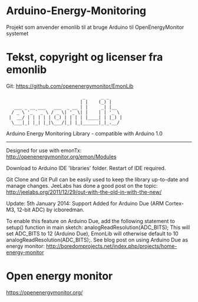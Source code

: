 # Arduino-Energy-Monitoring


Projekt som anvender emonlib til at bruge Arduino til OpenEnergyMonitor systemet

# Tekst, copyright og licenser fra emonlib
Git: https://github.com/openenergymonitor/EmonLib

                                 _      _ _
                                | |    (_) |
       ___ _ __ ___   ___  _ __ | |     _| |__
      / _ \ '_ ` _ \ / _ \| '_ \| |    | | '_ \
     |  __/ | | | | | (_) | | | | |____| | |_) |
      \___|_| |_| |_|\___/|_| |_|______|_|_.__/

Arduino Energy Monitoring Library - compatible with Arduino 1.0
*****************************************************************

Designed for use with emonTx: http://openenergymonitor.org/emon/Modules

Download to Arduino IDE 'libraries' folder. Restart of IDE required.

Git Clone and Git Pull can be easily used to keep the library up-to-date and manage changes.
JeeLabs has done a good post on the topic: http://jeelabs.org/2011/12/29/out-with-the-old-in-with-the-new/



Update: 5th January 2014: Support Added for Arduino Due (ARM Cortex-M3, 12-bit ADC) by icboredman.

To enable this feature on Arduino Due, add the following statement to setup() function in main sketch:
analogReadResolution(ADC_BITS); This will set ADC_BITS to 12 (Arduino Due), EmonLib will otherwise default to 10 analogReadResolution(ADC_BITS);.
See blog post on using Arduino Due as energy monitor: http://boredomprojects.net/index.php/projects/home-energy-monitor

# Open energy monitor

https://openenergymonitor.org/

